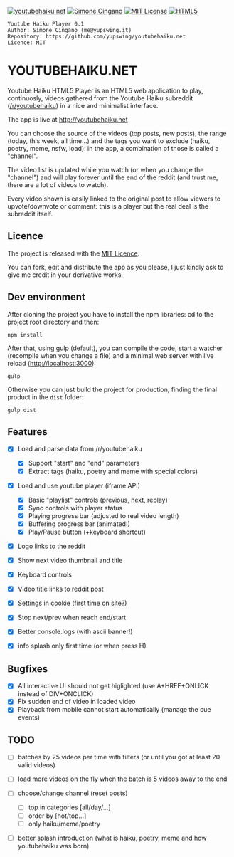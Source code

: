 [![youtubehaiku.net](https://img.shields.io/badge/app-youtubehaiku.net-brightgreen.svg)](#) [![Simone Cingano](https://img.shields.io/badge/author-Simone%20Cingano-red.svg)](mailto:me@yupswing.it) [![MIT License](https://img.shields.io/badge/license-MIT-blue.svg)](LICENSE) [![HTML5](https://img.shields.io/badge/language-HTML5-orange.svg)](https://www.w3.org/TR/html5/)

```
Youtube Haiku Player 0.1
Author: Simone Cingano (me@yupswing.it)
Repository: https://github.com/yupswing/youtubehaiku.net
Licence: MIT
```

# YOUTUBEHAIKU.NET

Youtube Haiku HTML5 Player is an HTML5 web application to play, continuosly, videos gathered from the Youtube Haiku subreddit ([/r/youtubehaiku](https://www.reddit.com/r/youtubehaiku)) in a nice and minimalist interface.

The app is live at <http://youtubehaiku.net>

You can choose the source of the videos (top posts, new posts), the range (today, this week, all time...) and the tags you want to exclude (haiku, poetry, meme, nsfw, load): in the app, a combination of those is called a "channel".

The video list is updated while you watch (or when you change the "channel") and will play forever until the end of the reddit (and trust me, there are a lot of videos to watch).

Every video shown is easily linked to the original post to allow viewers to upvote/downvote or comment: this is a player but the real deal is the subreddit itself.

## Licence

The project is released with the [MIT Licence](LICENCE).

You can fork, edit and distribute the app as you please, I just kindly ask to give me credit in your derivative works.

## Dev environment

After cloning the project you have to install the npm libraries: cd to the project root directory and then:

```
npm install
```

After that, using gulp (default), you can compile the code, start a watcher (recompile when you change a file) and a minimal web server with live reload (<http://localhost:3000>):

```
gulp
```

Otherwise you can just build the project for production, finding the final product in the `dist` folder:

```
gulp dist
```

## Features

- [x] Load and parse data from /r/youtubehaiku

  - [x] Support "start" and "end" parameters
  - [x] Extract tags (haiku, poetry and meme with special colors)

- [x] Load and use youtube player (iframe API)

  - [x] Basic "playlist" controls (previous, next, replay)
  - [x] Sync controls with player status
  - [x] Playing progress bar (adjusted to real video length)
  - [x] Buffering progress bar (animated!)
  - [x] Play/Pause button (+keyboard shortcut)

- [x] Logo links to the reddit
- [x] Show next video thumbnail and title
- [x] Keyboard controls
- [x] Video title links to reddit post
- [x] Settings in cookie (first time on site?)
- [x] Stop next/prev when reach end/start
- [x] Better console.logs (with ascii banner!)
- [x] info splash only first time (or when press H)

## Bugfixes

- [x] All interactive UI should not get higlighted (use A+HREF+ONLICK instead of DIV+ONCLICK)
- [x] Fix sudden end of video in loaded video
- [x] Playback from mobile cannot start automatically (manage the cue events)

## TODO

- [ ] batches by 25 videos per time with filters (or until you got at least 20 valid videos)
- [ ] load more videos on the fly when the batch is 5 videos away to the end

- [ ] choose/change channel (reset posts)

  - [ ] top in categories [all/day/...]
  - [ ] order by [hot/top...]
  - [ ] only haiku/meme/poetry
  
- [ ] better splash introduction (what is haiku, poetry, meme and how youtubehaiku was born)
